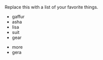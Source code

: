 Replace this with a list of your favorite things.
- gaffur
- asha 
- lisa
- suit
- gear
* more
* gera
